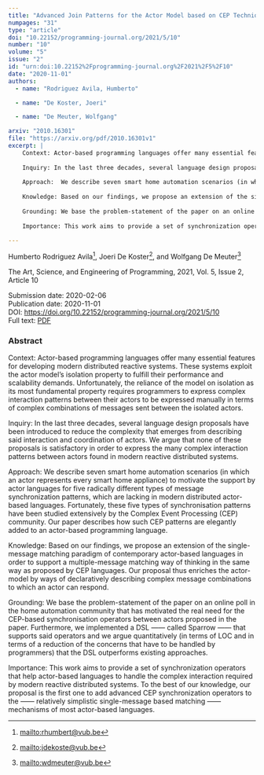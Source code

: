 ```yaml
---
title: "Advanced Join Patterns for the Actor Model based on CEP Techniques"
numpages: "31"
type: "article"
doi: "10.22152/programming-journal.org/2021/5/10"
number: "10"
volume: "5"
issue: "2"
id: "urn:doi:10.22152%2Fprogramming-journal.org%2F2021%2F5%2F10"
date: "2020-11-01"
authors: 
  - name: "Rodriguez Avila, Humberto"

  - name: "De Koster, Joeri"

  - name: "De Meuter, Wolfgang"

arxiv: "2010.16301"
file: "https://arxiv.org/pdf/2010.16301v1"
excerpt: |
    Context: Actor-based programming languages offer many essential features for developing modern distributed reactive systems. These systems exploit the actor model’s isolation property to fulfill their performance and scalability demands. Unfortunately, the reliance of the model on isolation as its most fundamental property requires programmers to express complex interaction patterns between their actors to be expressed manually in terms of complex combinations of messages sent between the isolated actors.
    
    Inquiry: In the last three decades, several language design proposals have been introduced to reduce the complexity that emerges from describing said interaction and coordination of actors. We argue that none of these proposals is satisfactory in order to express the many complex interaction patterns between actors found in modern reactive distributed systems.
    
    Approach:  We describe seven smart home automation scenarios (in which an actor represents every smart home appliance) to motivate the support by actor languages for five radically different types of message synchronization patterns, which are lacking in modern distributed actor-based languages. Fortunately, these five types of synchronisation patterns have been studied extensively by the Complex Event Processing (CEP) community. Our paper describes how such CEP patterns are elegantly added to an actor-based programming language.
    
    Knowledge: Based on our findings, we propose an extension of the single-message matching paradigm of contemporary actor-based languages in order to support a multiple-message matching way of thinking in the same way as proposed by CEP languages. Our proposal thus enriches the actor-model by ways of declaratively describing complex message combinations to which an actor can respond.
    
    Grounding: We base the problem-statement of the paper on an online poll in the home automation community that has motivated the real need for the CEP-based synchronisation operators between actors proposed in the paper. Furthermore, we implemented a DSL —— called Sparrow —— that supports said operators and we argue quantitatively (in terms of LOC and in terms of a reduction of the concerns that have to be handled by programmers) that the DSL outperforms existing approaches.
    
    Importance: This work aims to provide a set of synchronization operators that help actor-based languages to handle the complex interaction required by modern reactive distributed systems. To the best of our knowledge, our proposal is the first one to add advanced CEP synchronization operators to the —— relatively simplistic single-message based matching —— mechanisms of most actor-based languages.

---
```

Humberto Rodriguez Avila[^1], Joeri De Koster[^2], and Wolfgang De Meuter[^3]

The Art, Science, and Engineering of Programming, 2021, Vol. 5, Issue 2, Article 10

Submission date: 2020-02-06  
Publication date: 2020-11-01  
DOI: <https://doi.org/10.22152/programming-journal.org/2021/5/10>  
Full text: [PDF](https://arxiv.org/pdf/2010.16301v1)  


### Abstract

Context: Actor-based programming languages offer many essential features for developing modern distributed reactive systems. These systems exploit the actor model’s isolation property to fulfill their performance and scalability demands. Unfortunately, the reliance of the model on isolation as its most fundamental property requires programmers to express complex interaction patterns between their actors to be expressed manually in terms of complex combinations of messages sent between the isolated actors.

Inquiry: In the last three decades, several language design proposals have been introduced to reduce the complexity that emerges from describing said interaction and coordination of actors. We argue that none of these proposals is satisfactory in order to express the many complex interaction patterns between actors found in modern reactive distributed systems.

Approach:  We describe seven smart home automation scenarios (in which an actor represents every smart home appliance) to motivate the support by actor languages for five radically different types of message synchronization patterns, which are lacking in modern distributed actor-based languages. Fortunately, these five types of synchronisation patterns have been studied extensively by the Complex Event Processing (CEP) community. Our paper describes how such CEP patterns are elegantly added to an actor-based programming language.

Knowledge: Based on our findings, we propose an extension of the single-message matching paradigm of contemporary actor-based languages in order to support a multiple-message matching way of thinking in the same way as proposed by CEP languages. Our proposal thus enriches the actor-model by ways of declaratively describing complex message combinations to which an actor can respond.

Grounding: We base the problem-statement of the paper on an online poll in the home automation community that has motivated the real need for the CEP-based synchronisation operators between actors proposed in the paper. Furthermore, we implemented a DSL —— called Sparrow —— that supports said operators and we argue quantitatively (in terms of LOC and in terms of a reduction of the concerns that have to be handled by programmers) that the DSL outperforms existing approaches.

Importance: This work aims to provide a set of synchronization operators that help actor-based languages to handle the complex interaction required by modern reactive distributed systems. To the best of our knowledge, our proposal is the first one to add advanced CEP synchronization operators to the —— relatively simplistic single-message based matching —— mechanisms of most actor-based languages.


[^1]: <mailto:rhumbert@vub.be>
[^2]: <mailto:jdekoste@vub.be>
[^3]: <mailto:wdmeuter@vub.be>
